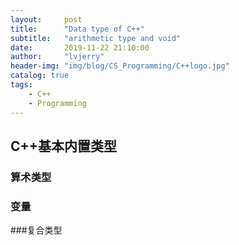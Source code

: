 ```yaml
---
layout:     post
title:      "Data type of C++"
subtitle:   "arithmetic type and void"
date:       2019-11-22 21:10:00
author:     "lvjerry"
header-img: "img/blog/CS_Programming/C++logo.jpg"
catalog: true
tags:
    - C++
    - Programming
---
```


## C++基本内置类型
### 算术类型
### 变量
###复合类型